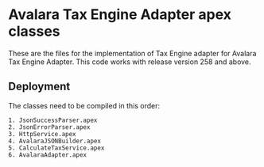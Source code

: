 # Avalara Tax Engine Adapter apex classes

These are the files for the implementation of Tax Engine  adapter for Avalara Tax Engine Adapter. This code works with release version 258 and above.

## Deployment

The classes need to be compiled in this order:

```
1. JsonSuccessParser.apex
2. JsonErrorParser.apex
3. HttpService.apex
4. AvalaraJSONBuilder.apex
5. CalculateTaxService.apex
6. AvalaraAdapter.apex

```
